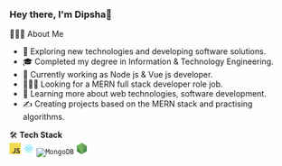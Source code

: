 ### Hey there, I'm Dipsha👋

👨🏻‍💻  About Me
- 🤔   Exploring new technologies and developing software solutions.
- 🎓   Completed my degree in Information & Technology Engineering.
- 💼   Currently working as Node js & Vue js developer.
- 👨🏻‍💻   Looking for a MERN full stack developer role job.
- 🌱   Learning more about web technologies, software development.
- ✍️   Creating projects based on the MERN stack and practising algorithms.

🛠  **Tech Stack**
<br/>
<code><img height="20" alt="javascript" src="https://raw.githubusercontent.com/github/explore/80688e429a7d4ef2fca1e82350fe8e3517d3494d/topics/javascript/javascript.png"></code>
<code><img height="20" alt="react" src="https://raw.githubusercontent.com/github/explore/80688e429a7d4ef2fca1e82350fe8e3517d3494d/topics/react/react.png"></code>
<code><img height="20" alt="MongoDB" src="https://raw.githubusercontent.com/github/explore/5c058a388828bb5fde0bcafd4bc867b5bb3f26f3/topics/graphql/mongodb.png"></code>
<code><img height="20" alt="nodejs" src="https://raw.githubusercontent.com/github/explore/80688e429a7d4ef2fca1e82350fe8e3517d3494d/topics/nodejs/nodejs.png"></code>    

